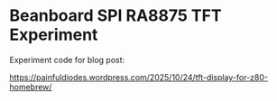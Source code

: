 # Beanboard SPI RA8875 TFT Experiment

Experiment code for blog post:

https://painfuldiodes.wordpress.com/2025/10/24/tft-display-for-z80-homebrew/